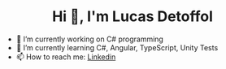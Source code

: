 

<h1 align="center">Hi 👋, I'm Lucas Detoffol</h1>

- 🔭 I’m currently working on C# programming
- 🌱 I’m currently learning C#, Angular, TypeScript, Unity Tests
- 📫 How to reach me: [Linkedin](https://www.linkedin.com/in/lucas-de-toffol-lemos-65504819b/)



